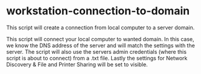 # workstation-connection-to-domain
This script will create a connection from local computer to a server domain.

This script will connect your local computer to wanted domain. In this case, we know the DNS address of the server and will match the settings with the server. The script will also use the servers admin credentials (where this script is about to connect) from a .txt file. Lastly the settings for Network Discovery & File and Printer Sharing will be set to visible.
